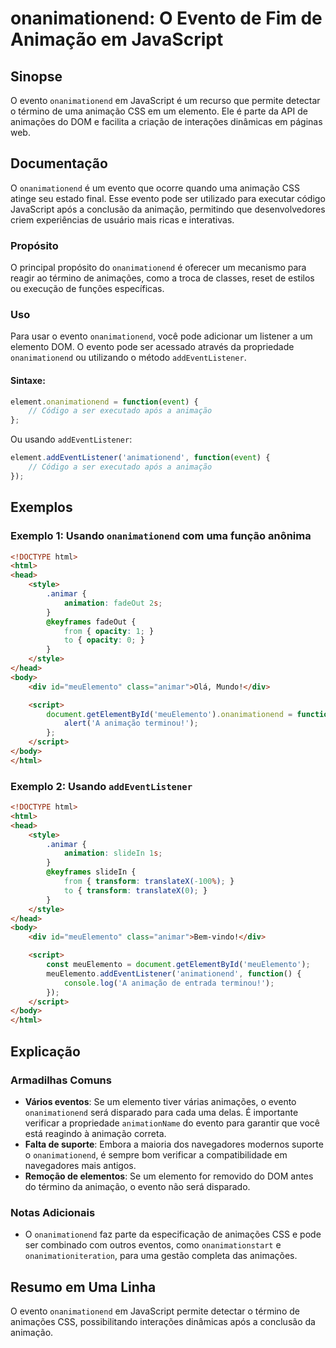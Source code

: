 <!--
Meta Description: # onanimationend: O Evento de Fim de Animação em JavaScript ## Sinopse O evento `onanimationend` em JavaScript é um recurso que permite detectar o tér...
Meta Keywords: onanimationend, animação, evento, html, javascript
-->

# onanimationend: O Evento de Fim de Animação em JavaScript

## Sinopse
O evento `onanimationend` em JavaScript é um recurso que permite detectar o término de uma animação CSS em um elemento. Ele é parte da API de animações do DOM e facilita a criação de interações dinâmicas em páginas web.

## Documentação
O `onanimationend` é um evento que ocorre quando uma animação CSS atinge seu estado final. Esse evento pode ser utilizado para executar código JavaScript após a conclusão da animação, permitindo que desenvolvedores criem experiências de usuário mais ricas e interativas.

### Propósito
O principal propósito do `onanimationend` é oferecer um mecanismo para reagir ao término de animações, como a troca de classes, reset de estilos ou execução de funções específicas.

### Uso
Para usar o evento `onanimationend`, você pode adicionar um listener a um elemento DOM. O evento pode ser acessado através da propriedade `onanimationend` ou utilizando o método `addEventListener`.

#### Sintaxe:
```javascript
element.onanimationend = function(event) {
    // Código a ser executado após a animação
};
```

Ou usando `addEventListener`:
```javascript
element.addEventListener('animationend', function(event) {
    // Código a ser executado após a animação
});
```

## Exemplos
### Exemplo 1: Usando `onanimationend` com uma função anônima
```html
<!DOCTYPE html>
<html>
<head>
    <style>
        .animar {
            animation: fadeOut 2s;
        }
        @keyframes fadeOut {
            from { opacity: 1; }
            to { opacity: 0; }
        }
    </style>
</head>
<body>
    <div id="meuElemento" class="animar">Olá, Mundo!</div>

    <script>
        document.getElementById('meuElemento').onanimationend = function() {
            alert('A animação terminou!');
        };
    </script>
</body>
</html>
```

### Exemplo 2: Usando `addEventListener`
```html
<!DOCTYPE html>
<html>
<head>
    <style>
        .animar {
            animation: slideIn 1s;
        }
        @keyframes slideIn {
            from { transform: translateX(-100%); }
            to { transform: translateX(0); }
        }
    </style>
</head>
<body>
    <div id="meuElemento" class="animar">Bem-vindo!</div>

    <script>
        const meuElemento = document.getElementById('meuElemento');
        meuElemento.addEventListener('animationend', function() {
            console.log('A animação de entrada terminou!');
        });
    </script>
</body>
</html>
```

## Explicação
### Armadilhas Comuns
- **Vários eventos**: Se um elemento tiver várias animações, o evento `onanimationend` será disparado para cada uma delas. É importante verificar a propriedade `animationName` do evento para garantir que você está reagindo à animação correta.
- **Falta de suporte**: Embora a maioria dos navegadores modernos suporte o `onanimationend`, é sempre bom verificar a compatibilidade em navegadores mais antigos.
- **Remoção de elementos**: Se um elemento for removido do DOM antes do término da animação, o evento não será disparado.

### Notas Adicionais
- O `onanimationend` faz parte da especificação de animações CSS e pode ser combinado com outros eventos, como `onanimationstart` e `onanimationiteration`, para uma gestão completa das animações.

## Resumo em Uma Linha
O evento `onanimationend` em JavaScript permite detectar o término de animações CSS, possibilitando interações dinâmicas após a conclusão da animação.